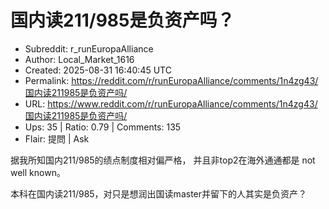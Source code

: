 # 国内读211/985是负资产吗？

- Subreddit: r_runEuropaAlliance
- Author: Local_Market_1616
- Created: 2025-08-31 16:40:45 UTC
- Permalink: https://reddit.com/r/runEuropaAlliance/comments/1n4zg43/国内读211985是负资产吗/
- URL: https://www.reddit.com/r/runEuropaAlliance/comments/1n4zg43/国内读211985是负资产吗/
- Ups: 35 | Ratio: 0.79 | Comments: 135
- Flair: 提問 | Ask


据我所知国内211/985的绩点制度相对偏严格， 并且非top2在海外通通都是 not
well known。

本科在国内读211/985，对只是想润出国读master并留下的人其实是负资产？

